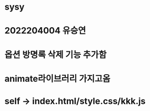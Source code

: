 # sysy
# 2022204004 유승연
# 옵션 방명록 삭제 기능 추가함

# animate라이브러리 가지고옴
# self -> index.html/style.css/kkk.js
